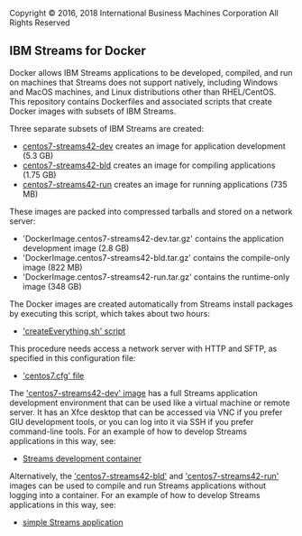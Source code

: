Copyright &copy; 2016, 2018  International Business Machines Corporation
All Rights Reserved


## IBM Streams for Docker

Docker allows IBM Streams applications to be developed, compiled, and run on machines that Streams does not support natively, including Windows and MacOS machines, and Linux distributions other than RHEL/CentOS. This repository contains Dockerfiles and associated scripts that create Docker images with subsets of IBM Streams.

Three separate subsets of IBM Streams are created:

* [centos7-streams42-dev](./centos7-streams42-dev) creates an image for application development (5.3 GB)
* [centos7-streams42-bld](./centos7-streams42-bld) creates an image for compiling applications (1.75 GB)
* [centos7-streams42-run](./centos7-streams42-run) creates an image for running applications (735 MB)

These images are packed into compressed tarballs and stored on a network server:

* 'DockerImage.centos7-streams42-dev.tar.gz' contains the application development image (2.8 GB)
* 'DockerImage.centos7-streams42-bld.tar.gz' contains the compile-only image (822 MB)
* 'DockerImage.centos7-streams42-run.tar.gz' contains the runtime-only image (348 GB)

The Docker images are created automatically from Streams install packages by executing this script, which takes about two hours:

* ['createEverything.sh' script](./createEverything.sh)

This procedure needs access a network server with HTTP and SFTP, as specified in this configuration file:

* ['centos7.cfg' file](./config/centos7.cfg)

The ['centos7-streams42-dev' image](./centos7-streams42-dev) has a full Streams application development environment that can be used like a virtual machine or remote server. It has an Xfce desktop that can be accessed via VNC if you prefer GIU development tools, or you can log into it via SSH if you prefer command-line tools. For an example of how to develop Streams applications in this way, see:

* [Streams development container](./samples/StreamsDevelopmentContainer)

Alternatively, the ['centos7-streams42-bld'](./centos7-streams42-dev) and ['centos7-streams42-run'](./centos7-streams42-dev) images can be used to compile and run Streams applications without logging into a container. For an example of how to develop Streams applications in this way, see:

* [simple Streams application](./samples/SimpleStreamsApplication)
